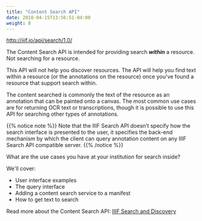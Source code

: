 ```yaml
---
title: "Content Search API"
date: 2018-04-15T13:56:51-04:00
weight: 8
---
```


http://iiif.io/api/search/1.0/

The Content Search API is intended for providing search _**within**_ a resource. Not searching for a resource.

This API will not help you discover resources. The API will help you find text within a resource (or the annotations on the resource) once you've found a resource that support search within.

The content searched is commonly the text of the resource as an annotation that can be painted onto a canvas. The most common use cases are for returning OCR text or transcriptions, though it is possible to use this API for searching other types of annotations.

{{% notice note %}}
Note that the IIIF Search API doesn’t specify how the search interface is presented to the user, it specifies the back-end mechanism by which the client can query annotation content on any IIIF Search API compatible server.
{{% /notice %}}

What are the use cases you have at your institution for search inside?

We'll cover:
- User interface examples
- The query interface
- Adding a content search service to a manifest
- How to get text to search

<!-- #backlog:440 write a bit about different levels of discovery. First discover the resource; then discover within the resource -->

<!-- #todo:190 write a bit about the level at which "within" works. what do you call a resource? Is it a single bound book? A multivolume work? -->

Read more about the Content Search API:
[IIIF Search and Discovery](http://resources.digirati.com/iiif/an-introduction-to-iiif/search.html)
